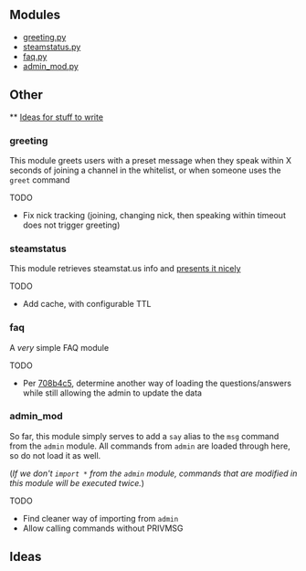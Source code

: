## Modules
* [greeting.py](#greeting)
* [steamstatus.py](#steamstatus)
* [faq.py](#faq)
* [admin_mod.py](#admin_mod)
## Other 
** [Ideas for stuff to write](#deas)

### greeting
This module greets users with a preset message when they speak within X seconds of joining a channel in the whitelist, or when someone uses the `greet` command

TODO
* Fix nick tracking (joining, changing nick, then speaking within timeout does not trigger greeting)


### steamstatus
This module retrieves steamstat.us info and [presents it nicely](https://imgur.com/a/TKnsRLM)

TODO
* Add cache, with configurable TTL

### faq
A *very* simple FAQ module 

TODO
* Per [708b4c5](https://github.com/squigglezworth/sopel-modules/commit/708b4c5cbc15fb2f9caec23e99ccc12b976d5c6e), determine another way of loading the questions/answers while still allowing the admin to update the data

### admin_mod
So far, this module simply serves to add a `say` alias to the `msg` command from the `admin` module. All commands from `admin` are loaded through here, so do not load it as well. 

(*If we don't `import *` from the `admin` module, commands that are modified in this module will be executed twice.*)

TODO 

* Find cleaner way of importing from `admin`
* Allow calling commands without PRIVMSG


## Ideas
